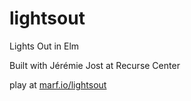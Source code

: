 # lightsout
Lights Out in Elm

Built with Jérémie Jost at Recurse Center


play at [marf.io/lightsout](marf.io/lightsout)
